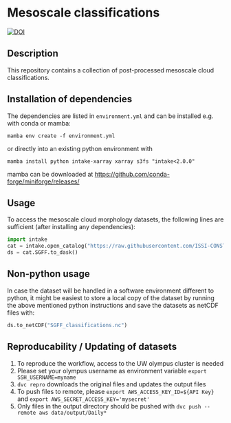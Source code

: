 # Mesoscale classifications
[![DOI](https://zenodo.org/badge/DOI/10.5281/zenodo.10641821.svg)](https://doi.org/10.5281/zenodo.10641821)

## Description

This repository contains a collection of post-processed mesoscale cloud classifications.

## Installation of dependencies
The dependencies are listed in `environment.yml` and can be installed e.g. with conda or mamba:
```
mamba env create -f environment.yml
```
or directly into an existing python environment with
```
mamba install python intake-xarray xarray s3fs "intake<2.0.0"
```
mamba can be downloaded at https://github.com/conda-forge/miniforge/releases/

## Usage

To access the mesoscale cloud morphology datasets, the following lines are sufficient (after installing any dependencies):

```python
import intake
cat = intake.open_catalog("https://raw.githubusercontent.com/ISSI-CONSTRAIN/meso-morphs/main/catalog/catalog.yaml")
ds = cat.SGFF.to_dask()
```

## Non-python usage
In case the dataset will be handled in a software environment different to python, it might be easiest to store a local copy of the dataset by running the above mentioned python instructions and save the datasets as netCDF files with:

```python
ds.to_netCDF("SGFF_classifications.nc")
```

## Reproducability / Updating of datasets

1. To reproduce the workflow, access to the UW olympus cluster is needed
2. Please set your olympus username as environment variable `export SSH_USERNAME=myname`
3. `dvc repro` downloads the original files and updates the output files
4. To push files to remote, please `export AWS_ACCESS_KEY_ID=${API Key}` and `export AWS_SECRET_ACCESS_KEY='mysecret'`
5. Only files in the output directory should be pushed with `dvc push --remote aws data/output/Daily*`
